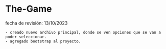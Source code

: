 # The-Game
fecha de revisión: 13/10/2023

    - creado nuevo archivo principal, donde se ven opciones que se van a poder seleccionar.
    - agregado bootstrap al proyecto.

 